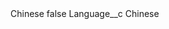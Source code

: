 <?xml version="1.0" encoding="UTF-8"?>
<CustomMetadata xmlns="http://soap.sforce.com/2006/04/metadata" xmlns:xsi="http://www.w3.org/2001/XMLSchema-instance" xmlns:xsd="http://www.w3.org/2001/XMLSchema">
    <label>Chinese</label>
    <protected>false</protected>
    <values>
        <field>Language__c</field>
        <value xsi:type="xsd:string">Chinese</value>
    </values>
</CustomMetadata>

